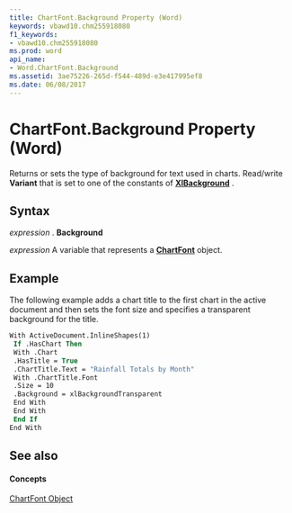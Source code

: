 ```yaml
---
title: ChartFont.Background Property (Word)
keywords: vbawd10.chm255918080
f1_keywords:
- vbawd10.chm255918080
ms.prod: word
api_name:
- Word.ChartFont.Background
ms.assetid: 3ae75226-265d-f544-489d-e3e417995ef8
ms.date: 06/08/2017
---
```



# ChartFont.Background Property (Word)

Returns or sets the type of background for text used in charts. Read/write  **Variant** that is set to one of the constants of **[XlBackground](Word.xlbackground.md)** .


## Syntax

 _expression_ . **Background**

 _expression_ A variable that represents a **[ChartFont](Word.ChartFont.md)** object.


## Example

The following example adds a chart title to the first chart in the active document and then sets the font size and specifies a transparent background for the title.


```vb
With ActiveDocument.InlineShapes(1) 
 If .HasChart Then 
 With .Chart 
 .HasTitle = True 
 .ChartTitle.Text = "Rainfall Totals by Month" 
 With .ChartTitle.Font 
 .Size = 10 
 .Background = xlBackgroundTransparent 
 End With 
 End With 
 End If 
End With
```


## See also


#### Concepts


[ChartFont Object](Word.ChartFont.md)

